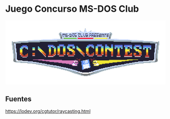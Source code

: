 # Juego Concurso MS-DOS Club

![Logo Concurso](docs/images/logo-contest.png)

## Fuentes

https://lodev.org/cgtutor/raycasting.html

